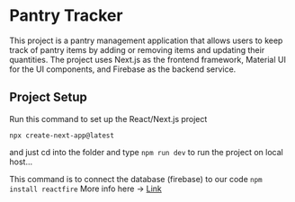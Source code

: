 # Pantry Tracker
 This project is a pantry management application that allows users to keep track of pantry items by adding or removing items and updating their quantities. The project uses Next.js as the frontend framework, Material UI for the UI components, and Firebase as the backend service.

## Project Setup
Run this command to set up the React/Next.js project
```
npx create-next-app@latest
```
and just cd into the folder and type ```npm run dev``` to run the project on local host...

This command is to connect the database (firebase) to our code
```npm install reactfire```
More info here -> [Link](https://github.com/FirebaseExtended/reactfire)
